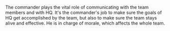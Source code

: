 The commander plays the vital role of communicating with the team members and with HQ. It's the commander's job to make sure the goals of HQ get accomplished by the team, but also to make sure the team stays alive and effective. He is in charge of morale, which affects the whole team.